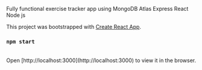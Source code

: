 Fully functional exercise tracker app using MongoDB Atlas Express React Node js

This project was bootstrapped with [Create React App](https://github.com/facebook/create-react-app).

### `npm start`
<br />
Open [http://localhost:3000](http://localhost:3000) to view it in the browser.


 
